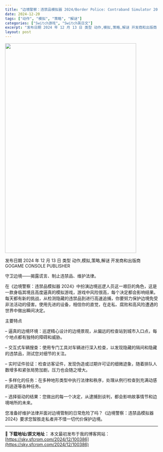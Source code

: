 ```yaml
---
title: "边境警察：违禁品模拟器 2024/Border Police: Contraband Simulator 2024 Switch NSP (v1.0.0)英文"
date: 2024-12-20
tags: ["动作", "模拟", "策略", "解谜"]
categories: ["Switch游戏", "Switch英日文"]
excerpt: "发布日期 2024 年 12 月 13 日 类型 动作,模拟,策略,解谜 开发商和出版商 GOGAME CONSOLE PUBLISHER 守卫边境——揭露谎言、制止违禁品、维护法律。 在《边境警察：违禁品模拟器 2024》中扮演边境巡逻人员这一艰巨的角色，这是一款身临其境且高度逼真的模拟游戏，游戏&hellip;"
layout: post
---
```


<img class="aligncenter size-full wp-image-100387" src="https://sky.sfcrom.com/wp-content/uploads/2024/12/2024122003443096.webp" alt="" width="432" height="692" />

发布日期 2024 年 12 月 13 日
类型 动作,模拟,策略,解谜
开发商和出版商 GOGAME CONSOLE PUBLISHER

守卫边境——揭露谎言、制止违禁品、维护法律。

在《边境警察：违禁品模拟器 2024》中扮演边境巡逻人员这一艰巨的角色，这是一款身临其境且高度逼真的模拟游戏，游戏中风险很高，每个决定都会影响结果。每天都有新的挑战，从检测隐​​藏的违禁品到进行高速追捕，你要努力保护边境免受非法活动的侵害。使用先进的设备，相信你的直觉，在走私、腐败和高风险遭遇的世界中做出瞬间决定。

主要特点

– 逼真的边境环境：巡逻精心设计的边境景观，从偏远的检查站到城市入口点，每个地点都有独特的障碍和威胁。

– 交互式车辆搜查：使用专门工具对车辆进行深入检查，以发现隐藏的隔间和隐藏的违禁品，测试您对细节的关注。

– 实时证件验证：检查访客证件，发现伪造或过期许可证的细微迹象，随着排队人数增多和紧张局势加剧，压力也会随之增大。

– 多样化的任务：在多种地形类型中执行法律和秩序，处理从例行检查到充满动感的追逐等各种任务。

– 选择驱动的结果：您做出的每一个决定，从逮捕到谈判，都会影响故事情节和边境哨所的未来。

您准备好维护法律并面对边境管制的日常危险了吗？《边境警察：违禁品模拟器 2024》要求您智胜走私者并不惜一切代价保护边境。

---
📖 **下载地址/原文地址：** 本文最初发布于我的博客网站：[https://sky.sfcrom.com/2024/12/100386](https://sky.sfcrom.com/2024/12/100386)
